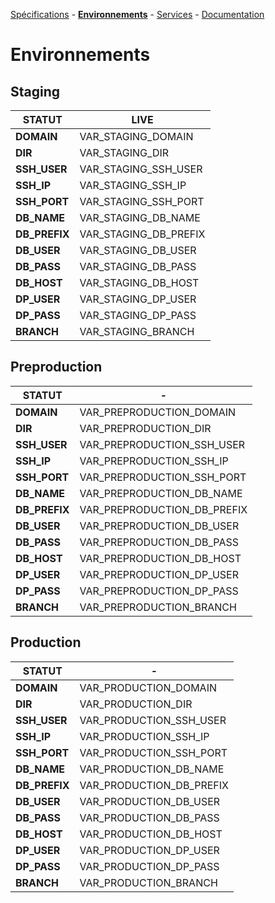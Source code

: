 [Spécifications](VAR_LINK_REDMINE/wiki) - 
[**Environnements**](VAR_LINK_REDMINE/wiki/Environnements) - 
[Services](VAR_LINK_REDMINE/wiki/Services) - 
[Documentation](VAR_LINK_REDMINE/wiki/Documentation)

# **Environnements**

## **Staging**
|STATUT|LIVE|
|-|-|
|**DOMAIN** | VAR_STAGING_DOMAIN
|**DIR** | VAR_STAGING_DIR
|**SSH_USER** | VAR_STAGING_SSH_USER
|**SSH_IP** | VAR_STAGING_SSH_IP
|**SSH_PORT** | VAR_STAGING_SSH_PORT
|**DB_NAME** | VAR_STAGING_DB_NAME
|**DB_PREFIX** | VAR_STAGING_DB_PREFIX
|**DB_USER** | VAR_STAGING_DB_USER
|**DB_PASS** | VAR_STAGING_DB_PASS
|**DB_HOST** | VAR_STAGING_DB_HOST
|**DP_USER** | VAR_STAGING_DP_USER
|**DP_PASS** | VAR_STAGING_DP_PASS
|**BRANCH** | VAR_STAGING_BRANCH

## **Preproduction**
|STATUT|-|
|-|-|
|**DOMAIN** | VAR_PREPRODUCTION_DOMAIN
|**DIR** | VAR_PREPRODUCTION_DIR
|**SSH_USER** | VAR_PREPRODUCTION_SSH_USER
|**SSH_IP** | VAR_PREPRODUCTION_SSH_IP
|**SSH_PORT** | VAR_PREPRODUCTION_SSH_PORT
|**DB_NAME** | VAR_PREPRODUCTION_DB_NAME
|**DB_PREFIX** | VAR_PREPRODUCTION_DB_PREFIX
|**DB_USER** | VAR_PREPRODUCTION_DB_USER
|**DB_PASS** | VAR_PREPRODUCTION_DB_PASS
|**DB_HOST** | VAR_PREPRODUCTION_DB_HOST
|**DP_USER** | VAR_PREPRODUCTION_DP_USER
|**DP_PASS** | VAR_PREPRODUCTION_DP_PASS
|**BRANCH** | VAR_PREPRODUCTION_BRANCH

## **Production**
|STATUT|-|
|-|-|
|**DOMAIN** | VAR_PRODUCTION_DOMAIN
|**DIR** | VAR_PRODUCTION_DIR
|**SSH_USER** | VAR_PRODUCTION_SSH_USER
|**SSH_IP** | VAR_PRODUCTION_SSH_IP
|**SSH_PORT** | VAR_PRODUCTION_SSH_PORT
|**DB_NAME** | VAR_PRODUCTION_DB_NAME
|**DB_PREFIX** | VAR_PRODUCTION_DB_PREFIX
|**DB_USER** | VAR_PRODUCTION_DB_USER
|**DB_PASS** | VAR_PRODUCTION_DB_PASS
|**DB_HOST** | VAR_PRODUCTION_DB_HOST
|**DP_USER** | VAR_PRODUCTION_DP_USER
|**DP_PASS** | VAR_PRODUCTION_DP_PASS
|**BRANCH** | VAR_PRODUCTION_BRANCH

